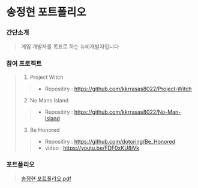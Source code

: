 송정현 포트폴리오
=
### 간단소개
> 게임 개발자를 목표로 하는 뉴비개발자입니다

### 참여 프로젝트
> 1. Project Witch
> > * Repositiry : https://github.com/kkrrasas8022/Project-Witch
> 2. No Mans Island
> > * Repositiry : https://github.com/kkrrasas8022/No-Man-Island
> 3. Be Honored
> > * Repositiry : https://github.com/dotoring/Be_Honored
> > * video : https://youtu.be/FDF0xKU8jVk

### 포트폴리오
> [송정현 포트폴리오.pdf](https://github.com/user-attachments/files/18978016/Song.pdf)

